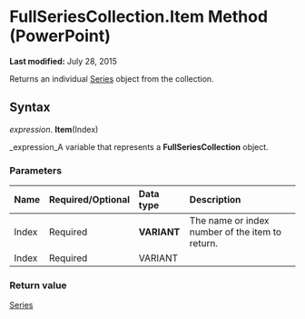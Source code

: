 
# FullSeriesCollection.Item Method (PowerPoint)

 **Last modified:** July 28, 2015

Returns an individual  [Series](5c8c2d92-d8ca-4d21-e213-c374292275d4.md) object from the collection.

## Syntax

 _expression_. **Item**(Index)

 _expression_A variable that represents a  **FullSeriesCollection** object.


### Parameters



|**Name**|**Required/Optional**|**Data type**|**Description**|
|:-----|:-----|:-----|:-----|
|Index|Required| **VARIANT**|The name or index number of the item to return.|
|Index|Required|VARIANT||

### Return value

 [Series](5c8c2d92-d8ca-4d21-e213-c374292275d4.md)

